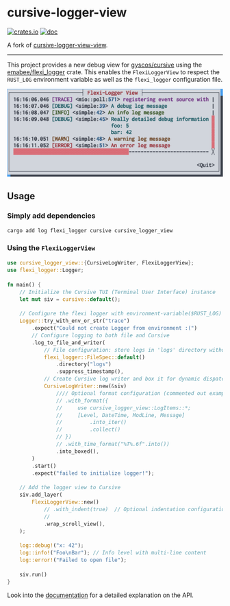 # cursive-logger-view

[![crates.io](https://img.shields.io/crates/v/cursive-logger-view.svg)](https://crates.io/crates/cursive-logger-view)
[![doc](https://docs.rs/cursive-logger-view/badge.svg)](https://docs.rs/cursive-logger-view)

A fork of [cursive-logger-view-view](https://github.com/deinstapel/cursive-logger-view-view).

---

This project provides a new debug view for [gyscos/cursive](https://github.com/gyscos/cursive) using the [emabee/flexi_logger](https://github.com/emabee/flexi_logger) crate. This enables the `FlexiLoggerView` to respect the `RUST_LOG` environment variable as well as the `flexi_logger` configuration file.

![demo](./assets/demo.png)

## Usage

### Simply add dependencies

```add
cargo add log flexi_logger cursive cursive_logger_view
```

### Using the `FlexiLoggerView`

```rust
use cursive_logger_view::{CursiveLogWriter, FlexiLoggerView};
use flexi_logger::Logger;

fn main() {
    // Initialize the Cursive TUI (Terminal User Interface) instance
    let mut siv = cursive::default();

    // Configure the flexi logger with environment-variable($RUST_LOG) or fallback to "trace" level
    Logger::try_with_env_or_str("trace")
        .expect("Could not create Logger from environment :(")
        // Configure logging to both file and Cursive
        .log_to_file_and_writer(
            // File configuration: store logs in 'logs' directory without timestamps
            flexi_logger::FileSpec::default()
                .directory("logs")
                .suppress_timestamp(),
            // Create Cursive log writer and box it for dynamic dispatch
            CursiveLogWriter::new(&siv)
                //// Optional format configuration (commented out example)
                // .with_format({
                //     use cursive_logger_view::LogItems::*;
                //     [Level, DateTime, ModLine, Message]
                //         .into_iter()
                //         .collect()
                // })
                // .with_time_format("%T%.6f".into())
                .into_boxed(),
        )
        .start()
        .expect("failed to initialize logger!");

    // Add the logger view to Cursive
    siv.add_layer(
        FlexiLoggerView::new()
            // .with_indent(true)  // Optional indentation configuration
            //
            .wrap_scroll_view(),
    );

    log::debug!("x: 42");
    log::info!("Foo\nBar"); // Info level with multi-line content
    log::error!("Failed to open file");

    siv.run()
}
```

Look into the [documentation](https://docs.rs/cursive-logger-view) for a detailed explanation on the API.
